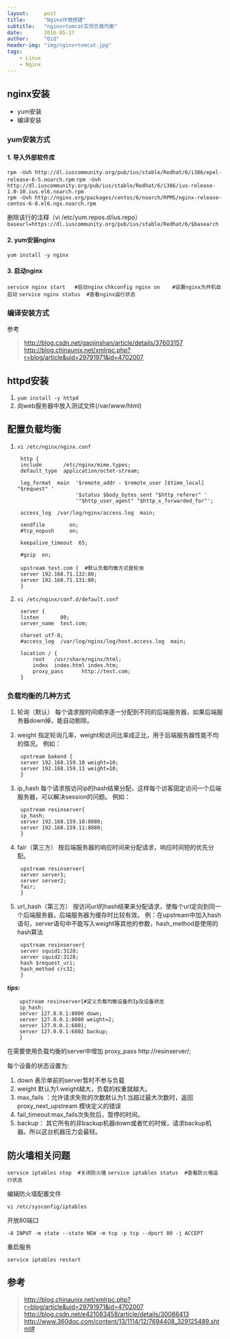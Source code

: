 ```yaml
---
layout:     post
title:      "Nginx环境搭建"
subtitle:   "nginx+tomcat实现负载均衡"
date:       2016-05-17
author:     "QiQ"
header-img: "img/nginx+tomcat.jpg"
tags:
    - Linux
    - Nginx
---
```



## nginx安装

- yum安装
- 编译安装

### yum安装方式

#### 1. 导入外部软件库

`rpm -Uvh http://dl.iuscommunity.org/pub/ius/stable/Redhat/6/i386/epel-release-6-5.noarch.rpm` 
`rpm -Uvh http://dl.iuscommunity.org/pub/ius/stable/Redhat/6/i386/ius-release-1.0-10.ius.el6.noarch.rpm`  
`rpm -Uvh http://nginx.org/packages/centos/6/noarch/RPMS/nginx-release-centos-6-0.el6.ngx.noarch.rpm`
	 
删除该行的注释（vi /etc/yum.repos.d/ius.repo）
`baseurl=https://dl.iuscommunity.org/pub/ius/stable/Redhat/6/$basearch` 

#### 2. yum安装nginx
`yum install -y nginx`

#### 3. 启动nginx
`service nginx start   #启动nginx`
`chkconfig nginx on    #设置nginx为开机自启动` 
`service nginx status  #查看nginx运行状态`

### 编译安装方式

参考
> http://blog.csdn.net/gaojinshan/article/details/37603157
> http://blog.chinaunix.net/xmlrpc.php?r=blog/article&uid=29791971&id=4702007

## httpd安装

1. `yum install -y httpd`
2. 向web服务器中放入测试文件(/var/www/html)

## 配置负载均衡

1. `vi /etc/nginx/nginx.conf`

		http {
	    include       /etc/nginx/mime.types;
	    default_type  application/octet-stream;
	
	    log_format  main  '$remote_addr - $remote_user [$time_local] "$request" '
	                      '$status $body_bytes_sent "$http_referer" '
	                      '"$http_user_agent" "$http_x_forwarded_for"';
	
	    access_log  /var/log/nginx/access.log  main;
	
	    sendfile        on;
	    #tcp_nopush     on;
	
	    keepalive_timeout  65;
	
	    #gzip  on;
	
	    upstream test.com {  #默认负载均衡方式是轮询
	    server 192.168.71.132:80;
	    server 192.168.71.131:80;
	    }

2. `vi /etc/nginx/conf.d/default.conf`



		server {   
	    listen       80;
	    server_name  test.com;

	    charset utf-8;
	    #access_log  /var/log/nginx/log/host.access.log  main;
	
	    location / {
	        root   /usr/share/nginx/html;
	        index  index.html index.htm;
	        proxy_pass      http://test.com;
	    }

### 负载均衡的几种方式

1. 轮询（默认）
每个请求按时间顺序逐一分配到不同的后端服务器，如果后端服务器down掉，能自动剔除。

2. weight
指定轮询几率，weight和访问比率成正比，用于后端服务器性能不均的情况。
例如：

		upstream bakend {
		server 192.168.159.10 weight=10;
		server 192.168.159.11 weight=10;
		}

3. ip_hash
每个请求按访问ip的hash结果分配，这样每个访客固定访问一个后端服务器，可以解决session的问题。
例如：

		upstream resinserver{
		ip_hash;
		server 192.168.159.10:8080;
		server 192.168.159.11:8080;
		}


4. fair（第三方）
按后端服务器的响应时间来分配请求，响应时间短的优先分配。

		upstream resinserver{
		server server1;
		server server2;
		fair;
		}


5. url_hash（第三方）
按访问url的hash结果来分配请求，使每个url定向到同一个后端服务器，后端服务器为缓存时比较有效。
例：在upstream中加入hash语句，server语句中不能写入weight等其他的参数，hash_method是使用的hash算法

		upstream resinserver{
		server squid1:3128;
		server squid2:3128;
		hash $request_uri;
		hash_method crc32;
		}

***tips:***

		upstream resinserver{#定义负载均衡设备的Ip及设备状态
		ip_hash;
		server 127.0.0.1:8000 down;
		server 127.0.0.1:8080 weight=2;
		server 127.0.0.1:6801;
		server 127.0.0.1:6802 backup;
		}

在需要使用负载均衡的server中增加
proxy_pass http://resinserver/;

每个设备的状态设置为:

1. down 表示单前的server暂时不参与负载
2. weight 默认为1.weight越大，负载的权重就越大。
3. max_fails ：允许请求失败的次数默认为1.当超过最大次数时，返回proxy_next_upstream 模块定义的错误
4. fail_timeout:max_fails次失败后，暂停的时间。
5. backup： 其它所有的非backup机器down或者忙的时候，请求backup机器。所以这台机器压力会最轻。

## 防火墙相关问题

`service iptables stop  #关闭防火墙`
`service iptables status  #查看防火墙运行状态`

编辑防火墙配置文件

`vi /etc/sysconfig/iptables`

开放80端口

`-A INPUT -m state --state NEW -m tcp -p tcp --dport 80 -j ACCEPT`

重启服务

`service iptables restart`


## 参考

> http://blog.chinaunix.net/xmlrpc.php?r=blog/article&uid=29791971&id=4702007
> http://blog.csdn.net/e421083458/article/details/30086413
> http://www.360doc.com/content/13/1114/12/7694408_329125489.shtml#


